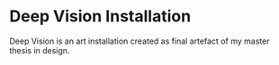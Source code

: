 # Deep Vision Installation
Deep Vision is an art installation created as final artefact of my master thesis in design.
